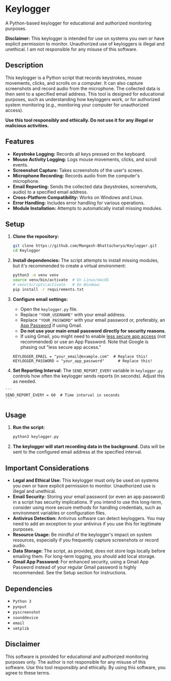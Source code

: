 # Keylogger

A Python-based keylogger for educational and authorized monitoring purposes.

**Disclaimer:** This keylogger is intended for use on systems you own or have explicit permission to monitor. Unauthorized use of keyloggers is illegal and unethical. I am not responsible for any misuse of this software.

## Description

This keylogger is a Python script that records keystrokes, mouse movements, clicks, and scrolls on a computer. It can also capture screenshots and record audio from the microphone. The collected data is then sent to a specified email address. This tool is designed for educational purposes, such as understanding how keyloggers work, or for authorized system monitoring (e.g., monitoring your computer for unauthorized access).

**Use this tool responsibly and ethically. Do not use it for any illegal or malicious activities.**

## Features

* **Keystroke Logging:** Records all keys pressed on the keyboard.
* **Mouse Activity Logging:** Logs mouse movements, clicks, and scroll events.
* **Screenshot Capture:** Takes screenshots of the user's screen.
* **Microphone Recording:** Records audio from the computer's microphone.
* **Email Reporting:** Sends the collected data (keystrokes, screenshots, audio) to a specified email address.
* **Cross-Platform Compatibility:** Works on Windows and Linux.
* **Error Handling:** Includes error handling for various operations.
* **Module Installation:** Attempts to automatically install missing modules.

## Setup

1.  **Clone the repository:**

    ```bash
    git clone https://github.com/Mangesh-Bhattacharya/Keylogger.git
    cd Keylogger
    ```

2.  **Install dependencies:**  The script attempts to install missing modules, but it's recommended to create a virtual environment:

    ```bash
    python3 -m venv venv
    source venv/bin/activate  # On Linux/macOS
    # venv\Scripts\activate   # On Windows
    pip install -r requirements.txt
    ```

3.  **Configure email settings:**

    * Open the `keylogger.py` file.
    * Replace `"YOUR_USERNAME"` with your email address.
    * Replace `"YOUR_PASSWORD"` with your email password or, preferably, an [App Password](https://support.google.com/accounts/answer/185833?hl=en) if using Gmail.
    * **Do not use your main email password directly for security reasons.**
    * If using Gmail, you might need to enable [less secure app access](https://support.google.com/accounts/answer/6010255) (not recommended) or use an App Password.  Note that Google is phasing out "less secure app access."

    ```
    KEYLOGGER_EMAIL = "your_email@example.com"  # Replace this!
    KEYLOGGER_PASSWORD = "your_app_password"      # Replace this!
    ```

4.   **Set Reporting Interval:**
     The `SEND_REPORT_EVERY` variable in `keylogger.py` controls how often the keylogger sends reports (in seconds). Adjust this as needed.

    ```
    SEND_REPORT_EVERY = 60  # Time interval in seconds
    ```

## Usage

1.  **Run the script:**

    ```bash
    python3 keylogger.py
    ```

2.  **The keylogger will start recording data in the background.** Data will be sent to the configured email address at the specified interval.

## Important Considerations

* **Legal and Ethical Use:** This keylogger must only be used on systems you own or have explicit permission to monitor. Unauthorized use is illegal and unethical.
* **Email Security:** Storing your email password (or even an app password) in a script has security implications. If you intend to use this long-term, consider using more secure methods for handling credentials, such as environment variables or configuration files.
* **Antivirus Detection:** Antivirus software can detect keyloggers. You may need to add an exception to your antivirus if you use this for legitimate purposes.
* **Resource Usage:** Be mindful of the keylogger's impact on system resources, especially if you frequently capture screenshots or record audio.
* **Data Storage:** The script, as provided, does not store logs locally before emailing them. For long-term logging, you should add local storage.
* **Gmail App Password:** For enhanced security, using a Gmail App Password instead of your regular Gmail password is highly recommended. See the Setup section for instructions.

## Dependencies

* `Python 3`
* `pynput`
* `pyscreenshot`
* `sounddevice`
* `email`
* `smtplib`

## Disclaimer

This software is provided for educational and authorized monitoring purposes only. The author is not responsible for any misuse of this software. Use this tool responsibly and ethically. By using this software, you agree to these terms.
